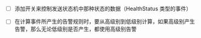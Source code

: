 # 

- [ ] 添加开关来控制发送状态机中那种状态的数据（HealthStatus 类型的事件）

- [ ] 在计算事件所产生的告警规则时，要从高级别到低级别计算，如果高级别产生告警，那么无论低级别是否产生，都使用高级别告警

